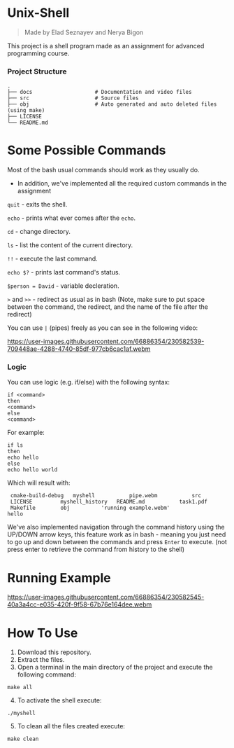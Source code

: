 # Unix-Shell
> Made by Elad Seznayev and Nerya Bigon


This project is a shell program made as an assignment for advanced programming course.

### Project Structure

    .
    ├── docs                    # Documentation and video files 
    ├── src                     # Source files
    ├── obj                     # Auto generated and auto deleted files (using make)
    ├── LICENSE
    └── README.md

# Some Possible Commands

Most of the bash usual commands should work as they usually do.
- In addition, we've implemented all the required custom commands in the assignment

`quit` - exits the shell.

`echo` - prints what ever comes after the `echo`.

`cd` - change directory.  

`ls` - list the content of the current directory.

`!!` - execute the last command.

`echo $?` - prints last command's status.

`$person = David` - variable decleration.

`>` and `>>` - redirect as usual as in bash (Note, make sure to put space between the command, the redirect, and the name of the file after the redirect)

You can use `|` (pipes) freely as you can see in the following video:    

https://user-images.githubusercontent.com/66886354/230582539-709448ae-4288-4740-85df-977cb6cac1af.webm  

   
     
      
### Logic
You can use logic (e.g. if/else) with the following syntax:
```
if <command>
then
<command>
else
<command>
```
For example:  
```
if ls
then
echo hello
else
echo hello world
```
Which will result with:
```
 cmake-build-debug   myshell	       pipe.webm	       src
 LICENSE	     myshell_history   README.md	       task1.pdf
 Makefile	     obj	      'running example.webm'
hello
```
We've also implemented navigation through the command history using the UP/DOWN arrow keys, this feature work as in bash - meaning you just need to go up and down between the commands and press `Enter` to execute. (not press enter to retrieve the command from history to the shell)

# Running Example

https://user-images.githubusercontent.com/66886354/230582545-40a3a4cc-e035-420f-9f58-67b76e164dee.webm



# How To Use
1. Download this repository.
2. Extract the files.
3. Open a terminal in the main directory of the project and execute the following command:
```
make all
```
4. To activate the shell execute:
```
./myshell
```

5. To clean all the files created execute:
```
make clean
```
